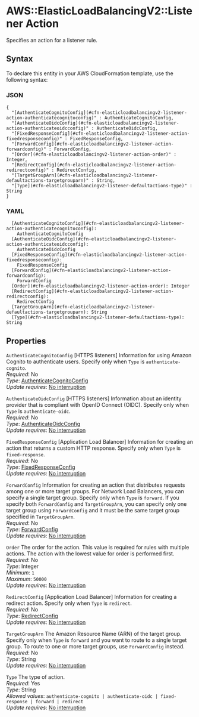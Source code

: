 # AWS::ElasticLoadBalancingV2::Listener Action<a name="aws-properties-elasticloadbalancingv2-listener-defaultactions"></a>

Specifies an action for a listener rule\.

## Syntax<a name="aws-properties-elasticloadbalancingv2-listener-defaultactions-syntax"></a>

To declare this entity in your AWS CloudFormation template, use the following syntax:

### JSON<a name="aws-properties-elasticloadbalancingv2-listener-defaultactions-syntax.json"></a>

```
{
  "[AuthenticateCognitoConfig](#cfn-elasticloadbalancingv2-listener-action-authenticatecognitoconfig)" : AuthenticateCognitoConfig,
  "[AuthenticateOidcConfig](#cfn-elasticloadbalancingv2-listener-action-authenticateoidcconfig)" : AuthenticateOidcConfig,
  "[FixedResponseConfig](#cfn-elasticloadbalancingv2-listener-action-fixedresponseconfig)" : FixedResponseConfig,
  "[ForwardConfig](#cfn-elasticloadbalancingv2-listener-action-forwardconfig)" : ForwardConfig,
  "[Order](#cfn-elasticloadbalancingv2-listener-action-order)" : Integer,
  "[RedirectConfig](#cfn-elasticloadbalancingv2-listener-action-redirectconfig)" : RedirectConfig,
  "[TargetGroupArn](#cfn-elasticloadbalancingv2-listener-defaultactions-targetgrouparn)" : String,
  "[Type](#cfn-elasticloadbalancingv2-listener-defaultactions-type)" : String
}
```

### YAML<a name="aws-properties-elasticloadbalancingv2-listener-defaultactions-syntax.yaml"></a>

```
  [AuthenticateCognitoConfig](#cfn-elasticloadbalancingv2-listener-action-authenticatecognitoconfig): 
    AuthenticateCognitoConfig
  [AuthenticateOidcConfig](#cfn-elasticloadbalancingv2-listener-action-authenticateoidcconfig): 
    AuthenticateOidcConfig
  [FixedResponseConfig](#cfn-elasticloadbalancingv2-listener-action-fixedresponseconfig): 
    FixedResponseConfig
  [ForwardConfig](#cfn-elasticloadbalancingv2-listener-action-forwardconfig): 
    ForwardConfig
  [Order](#cfn-elasticloadbalancingv2-listener-action-order): Integer
  [RedirectConfig](#cfn-elasticloadbalancingv2-listener-action-redirectconfig): 
    RedirectConfig
  [TargetGroupArn](#cfn-elasticloadbalancingv2-listener-defaultactions-targetgrouparn): String
  [Type](#cfn-elasticloadbalancingv2-listener-defaultactions-type): String
```

## Properties<a name="aws-properties-elasticloadbalancingv2-listener-defaultactions-properties"></a>

`AuthenticateCognitoConfig`  <a name="cfn-elasticloadbalancingv2-listener-action-authenticatecognitoconfig"></a>
\[HTTPS listeners\] Information for using Amazon Cognito to authenticate users\. Specify only when `Type` is `authenticate-cognito`\.  
*Required*: No  
*Type*: [AuthenticateCognitoConfig](aws-properties-elasticloadbalancingv2-listener-authenticatecognitoconfig.md)  
*Update requires*: [No interruption](https://docs.aws.amazon.com/AWSCloudFormation/latest/UserGuide/using-cfn-updating-stacks-update-behaviors.html#update-no-interrupt)

`AuthenticateOidcConfig`  <a name="cfn-elasticloadbalancingv2-listener-action-authenticateoidcconfig"></a>
\[HTTPS listeners\] Information about an identity provider that is compliant with OpenID Connect \(OIDC\)\. Specify only when `Type` is `authenticate-oidc`\.  
*Required*: No  
*Type*: [AuthenticateOidcConfig](aws-properties-elasticloadbalancingv2-listener-authenticateoidcconfig.md)  
*Update requires*: [No interruption](https://docs.aws.amazon.com/AWSCloudFormation/latest/UserGuide/using-cfn-updating-stacks-update-behaviors.html#update-no-interrupt)

`FixedResponseConfig`  <a name="cfn-elasticloadbalancingv2-listener-action-fixedresponseconfig"></a>
\[Application Load Balancer\] Information for creating an action that returns a custom HTTP response\. Specify only when `Type` is `fixed-response`\.  
*Required*: No  
*Type*: [FixedResponseConfig](aws-properties-elasticloadbalancingv2-listener-fixedresponseconfig.md)  
*Update requires*: [No interruption](https://docs.aws.amazon.com/AWSCloudFormation/latest/UserGuide/using-cfn-updating-stacks-update-behaviors.html#update-no-interrupt)

`ForwardConfig`  <a name="cfn-elasticloadbalancingv2-listener-action-forwardconfig"></a>
Information for creating an action that distributes requests among one or more target groups\. For Network Load Balancers, you can specify a single target group\. Specify only when `Type` is `forward`\. If you specify both `ForwardConfig` and `TargetGroupArn`, you can specify only one target group using `ForwardConfig` and it must be the same target group specified in `TargetGroupArn`\.  
*Required*: No  
*Type*: [ForwardConfig](aws-properties-elasticloadbalancingv2-listener-forwardconfig.md)  
*Update requires*: [No interruption](https://docs.aws.amazon.com/AWSCloudFormation/latest/UserGuide/using-cfn-updating-stacks-update-behaviors.html#update-no-interrupt)

`Order`  <a name="cfn-elasticloadbalancingv2-listener-action-order"></a>
The order for the action\. This value is required for rules with multiple actions\. The action with the lowest value for order is performed first\.  
*Required*: No  
*Type*: Integer  
*Minimum*: `1`  
*Maximum*: `50000`  
*Update requires*: [No interruption](https://docs.aws.amazon.com/AWSCloudFormation/latest/UserGuide/using-cfn-updating-stacks-update-behaviors.html#update-no-interrupt)

`RedirectConfig`  <a name="cfn-elasticloadbalancingv2-listener-action-redirectconfig"></a>
\[Application Load Balancer\] Information for creating a redirect action\. Specify only when `Type` is `redirect`\.  
*Required*: No  
*Type*: [RedirectConfig](aws-properties-elasticloadbalancingv2-listener-redirectconfig.md)  
*Update requires*: [No interruption](https://docs.aws.amazon.com/AWSCloudFormation/latest/UserGuide/using-cfn-updating-stacks-update-behaviors.html#update-no-interrupt)

`TargetGroupArn`  <a name="cfn-elasticloadbalancingv2-listener-defaultactions-targetgrouparn"></a>
The Amazon Resource Name \(ARN\) of the target group\. Specify only when `Type` is `forward` and you want to route to a single target group\. To route to one or more target groups, use `ForwardConfig` instead\.  
*Required*: No  
*Type*: String  
*Update requires*: [No interruption](https://docs.aws.amazon.com/AWSCloudFormation/latest/UserGuide/using-cfn-updating-stacks-update-behaviors.html#update-no-interrupt)

`Type`  <a name="cfn-elasticloadbalancingv2-listener-defaultactions-type"></a>
The type of action\.  
*Required*: Yes  
*Type*: String  
*Allowed values*: `authenticate-cognito | authenticate-oidc | fixed-response | forward | redirect`  
*Update requires*: [No interruption](https://docs.aws.amazon.com/AWSCloudFormation/latest/UserGuide/using-cfn-updating-stacks-update-behaviors.html#update-no-interrupt)